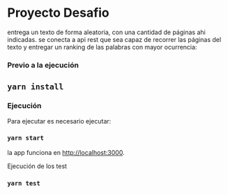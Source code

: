 # Proyecto Desafio

entrega un texto de forma aleatoria, con una cantidad de páginas ahi indicadas. 
se conecta a api rest que sea capaz de recorrer las páginas del texto y entregar un ranking de las palabras con mayor ocurrencia:


### Previo a la ejecución
## `yarn install`

###  Ejecución
Para ejecutar es necesario ejecutar:

###  `yarn start`
la app funciona en [http://localhost:3000](http://localhost:3000).

Ejecución de los test
### `yarn test`



